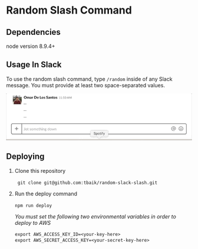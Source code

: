 # Random Slash Command

## Dependencies
node version 8.9.4+

## Usage In Slack
To use the random slash command, type `/random` inside of any Slack message. You must provide at least two space-separated values. 

![example gif](assets/example.gif)

## Deploying 
1. Clone this repository

    ``` git clone git@github.com:tbaik/random-slack-slash.git```
2. Run the deploy command 

    ```npm run deploy```
    
    *You must set the following two environmental variables in order to deploy to AWS*
    ``` 
    export AWS_ACCESS_KEY_ID=<your-key-here>
    export AWS_SECRET_ACCESS_KEY=<your-secret-key-here>
    ```
